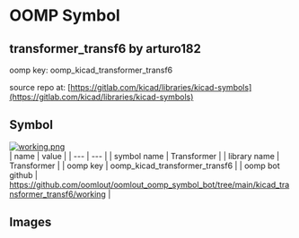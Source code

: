 # OOMP Symbol  
## transformer_transf6  by arturo182  
  
oomp key: oomp_kicad_transformer_transf6  
  
source repo at: [https://gitlab.com/kicad/libraries/kicad-symbols](https://gitlab.com/kicad/libraries/kicad-symbols)  
## Symbol  
  
[![working.png](working_600.png)](working.png)  
| name | value | 
| --- | --- | 
| symbol name | Transformer | 
| library name | Transformer | 
| oomp key | oomp_kicad_transformer_transf6 | 
| oomp bot github | https://github.com/oomlout/oomlout_oomp_symbol_bot/tree/main/kicad_transformer_transf6/working | 
## Images  
